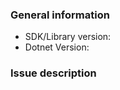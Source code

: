 ### General information

* SDK/Library version: <!-- Example: 4.7.2 -->
* Dotnet Version: <!-- Example: 2.0 -->

### Issue description

<!-- To help us quickly reproduce your issue, include as many details as possible, such as logs, steps to reproduce, and so on.  If the issue reports a new feature, follow the [user story](https://en.wikipedia.org/wiki/User_story) format to clearly describe the use case. -->

